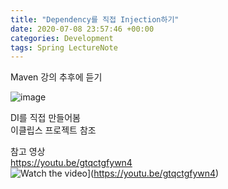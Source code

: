 ```yaml
---
title: "Dependency를 직접 Injection하기"
date: 2020-07-08 23:57:46 +00:00
categories: Development
tags: Spring LectureNote
---
```


Maven 강의 추후에 듣기


![image](https://user-images.githubusercontent.com/24868649/87056554-c3639400-c240-11ea-91f9-959e43b4367b.png)


DI를 직접 만들어봄  
이클립스 프로젝트 참조


참고 영상  
https://youtu.be/gtqctgfywn4  
![Watch the video](https://img.youtube.com/vi/gtqctgfywn4/hqdefault.jpg)](https://youtu.be/gtqctgfywn4)
